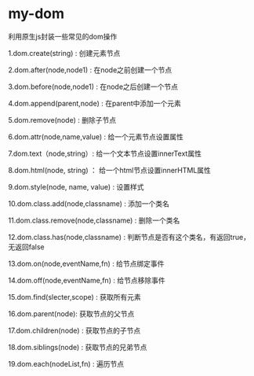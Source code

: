# my-dom
利用原生js封装一些常见的dom操作

1.dom.create(string)  : 创建元素节点

2.dom.after(node,node1) : 在node之前创建一个节点

3.dom.before(node,node1) : 在node之后创建一个节点

4.dom.append(parent,node) : 在parent中添加一个元素

5.dom.remove(node) : 删除子节点

6.dom.attr(node,name,value) : 给一个元素节点设置属性

7.dom.text（node,string）: 给一个文本节点设置innerText属性

8.dom.html(node, string) ： 给一个html节点设置innerHTML属性

9.dom.style(node, name, value) : 设置样式

10.dom.class.add(node,classname) : 添加一个类名

11.dom.class.remove(node,classname) : 删除一个类名

12.dom.class.has(node,classname) : 判断节点是否有这个类名，有返回true，无返回false

13.dom.on(node,eventName,fn) : 给节点绑定事件

14.dom.off(node,eventName,fn) : 给节点移除事件

15.dom.find(slecter,scope) : 获取所有元素

16.dom.parent(node): 获取节点的父节点

17.dom.children(node) : 获取节点的子节点

18.dom.siblings(node) : 获取节点的兄弟节点

19.dom.each(nodeList,fn) : 遍历节点



